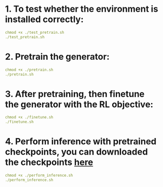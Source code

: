 # 1. To test whether the environment is installed correctly:
```yaml
chmod +x ./test_pretrain.sh
./test_pretrain.sh
```
# 2. Pretrain the generator:
```yaml
chmod +x ./pretrain.sh
./pretrain.sh
```
# 3. After pretraining, then finetune the generator with the RL objective:
```yaml
chmod +x ./finetune.sh
./finetune.sh
```
# 4. Perform inference with pretrained checkpoints, you can downloaded the checkpoints [here](https://drive.google.com/file/d/1C0UVXemo4G14tXrxN_tomqpxJlfGUppl/view?usp=sharing)
```yaml
chmod +x ./perform_inference.sh
./perform_inference.sh
```
